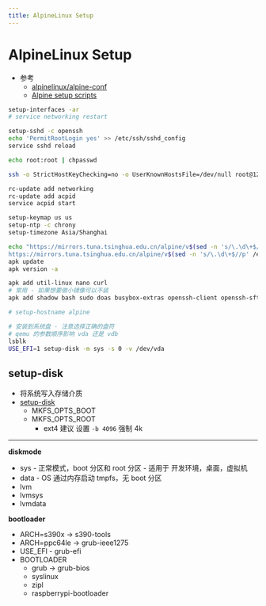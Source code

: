 ```yaml
---
title: AlpineLinux Setup
---
```


# AlpineLinux Setup

- 参考
  - [alpinelinux/alpine-conf](https://github.com/alpinelinux/alpine-conf)
  - [Alpine setup scripts](https://wiki.alpinelinux.org/wiki/Alpine_setup_scripts)

```bash
setup-interfaces -ar
# service networking restart

setup-sshd -c openssh
echo 'PermitRootLogin yes' >> /etc/ssh/sshd_config
service sshd reload

echo root:root | chpasswd
```

```bash
ssh -o StrictHostKeyChecking=no -o UserKnownHostsFile=/dev/null root@127.0.0.1 -p 2222
```

```bash
rc-update add networking
rc-update add acpid
service acpid start

setup-keymap us us
setup-ntp -c chrony
setup-timezone Asia/Shanghai

echo "https://mirrors.tuna.tsinghua.edu.cn/alpine/v$(sed -n 's/\.\d\+$//p' /etc/alpine-release)/main
https://mirrors.tuna.tsinghua.edu.cn/alpine/v$(sed -n 's/\.\d\+$//p' /etc/alpine-release)/community" > /etc/apk/repositories
apk update
apk version -a

apk add util-linux nano curl
# 常用 - 如果想要做小镜像可以不装
apk add shadow bash sudo doas busybox-extras openssh-client openssh-sftp-server

# setup-hostname alpine

# 安装到系统盘 - 注意选择正确的盘符
# qemu 的参数顺序影响 vda 还是 vdb
lsblk
USE_EFI=1 setup-disk -m sys -s 0 -v /dev/vda
```

## setup-disk

- 将系统写入存储介质
- [setup-disk](https://github.com/alpinelinux/alpine-conf/blob/master/setup-disk.in)
  - MKFS_OPTS_BOOT
  - MKFS_OPTS_ROOT
    - ext4 建议 设置 `-b 4096` 强制 4k

---

**diskmode**

- sys - 正常模式，boot 分区和 root 分区 - 适用于 开发环境，桌面，虚拟机
- data - OS 通过内存启动 tmpfs，无 boot 分区
- lvm
- lvmsys
- lvmdata

**bootloader**

- ARCH=s390x -> s390-tools
- ARCH=ppc64le -> grub-ieee1275
- USE_EFI - grub-efi
- BOOTLOADER
  - grub -> grub-bios
  - syslinux
  - zipl
  - raspberrypi-bootloader

```bash

```
